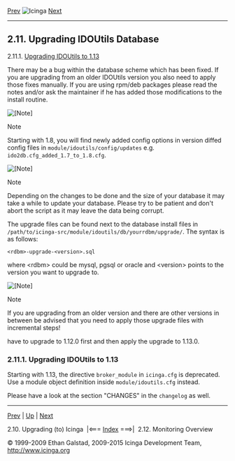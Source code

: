 [Prev](upgrading.md) ![Icinga](../images/logofullsize.png "Icinga") [Next](monitoring-overview.md)

* * * * *

2.11. Upgrading IDOUtils Database
---------------------------------

2.11.1. [Upgrading IDOUtils to
1.13](upgrading_idoutils.md#upgrade1.13)

There may be a bug within the database scheme which has been fixed. If
you are upgrading from an older IDOUtils version you also need to apply
those fixes manually. If you are using rpm/deb packages please read the
notes and/or ask the maintainer if he has added those modifications to
the install routine.

![[Note]](../images/note.png)

Note

Starting with 1.8, you will find newly added config options in version
diffed config files in `module/idoutils/config/updates` e.g.
`ido2db.cfg_added_1.7_to_1.8.cfg`.

![[Note]](../images/note.png)

Note

Depending on the changes to be done and the size of your database it may
take a while to update your database. Please try to be patient and don't
abort the script as it may leave the data being corrupt.

The upgrade files can be found next to the database install files in
`/path/to/icinga-src/module/idoutils/db/yourrdbm/upgrade/`.
The syntax is as follows:

`<rdbm>-upgrade-<version>.sql`

where \<rdbm\> could be mysql, pgsql or oracle and \<version\> points to
the version you want to upgrade to.

![[Note]](../images/note.png)

Note

If you are upgrading from an older version and there are other versions
in between be advised that you need to apply those upgrade files with
incremental steps!

have to upgrade to 1.12.0 first and then apply the upgrade to 1.13.0.










### 2.11.1. Upgrading IDOUtils to 1.13

Starting with 1.13, the directive `broker_module` in
`icinga.cfg` is deprecated. Use a module object definition
inside `module/idoutils.cfg` instead.

Please have a look at the section "CHANGES" in the
`changelog` as well.

* * * * *

[Prev](upgrading.md) | [Up](ch02.md) | [Next](monitoring-overview.md)

2.10. Upgrading (to) Icinga  |<=== [Index](index.md)    ===>|  2.12. Monitoring Overview

© 1999-2009 Ethan Galstad, 2009-2015 Icinga Development Team,
http://www.icinga.org
